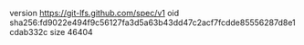 version https://git-lfs.github.com/spec/v1
oid sha256:fd9022e494f9c56127fa3d5a63b43dd47c2acf7fcdde85556287d8e1cdab332c
size 46404
